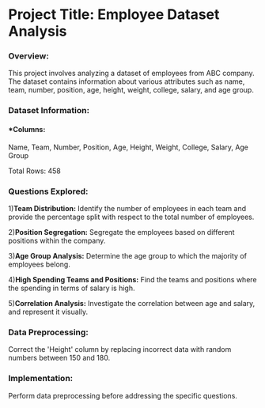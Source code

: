 
<h1>Project Title: Employee Dataset Analysis</h1>

<h3>Overview:</h3>
This project involves analyzing a dataset of employees from ABC company. The dataset contains information about various attributes such as name, team, number, position, age, height, weight, college, salary, and age group.

<h3>Dataset Information:</h3>

<h4>*Columns:</h4>
Name, Team, Number, Position, Age, Height, Weight, College, Salary, Age Group

Total Rows: 458


<h3>Questions Explored:</h3>


1)**Team Distribution:**
Identify the number of employees in each team and provide the percentage split with respect to the total number of employees.

2)**Position Segregation:**
Segregate the employees based on different positions within the company.

3)**Age Group Analysis:**
Determine the age group to which the majority of employees belong.

4)**High Spending Teams and Positions:**
Find the teams and positions where the spending in terms of salary is high.

5)**Correlation Analysis:**
Investigate the correlation between age and salary, and represent it visually.

<h3>Data Preprocessing:</h3>
Correct the 'Height' column by replacing incorrect data with random numbers between 150 and 180.

<h3>Implementation:</h3>
Perform data preprocessing before addressing the specific questions.
